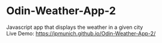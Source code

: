 # Odin-Weather-App-2
Javascript app that displays the weather in a given city\
Live Demo: https://jpmunich.github.io/Odin-Weather-App-2/
